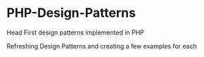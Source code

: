 # PHP-Design-Patterns
Head First design patterns implemented in PHP

Refreshing Design Patterns and creating a few examples for each
